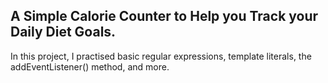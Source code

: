 ## A Simple Calorie Counter to Help you Track your Daily Diet Goals.

In this project, I practised basic regular expressions, template literals, the addEventListener() method, and more.
